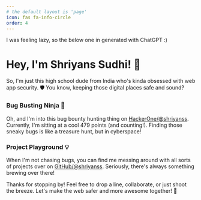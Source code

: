 ```yaml
---
# the default layout is 'page'
icon: fas fa-info-circle
order: 4
---
```


<!-- > Add Markdown syntax content to file `_tabs/about.md`{: .filepath } and it will show up on this page.
{: .prompt-tip } -->

I was feeling lazy, so the below one in generated with ChatGPT :)

# Hey, I'm Shriyans Sudhi! 👋

So, I'm just this high school dude from India who's kinda obsessed with web app security. 🛡️ You know, keeping those digital places safe and sound?

### Bug Busting Ninja 🐞

Oh, and I'm into this bug bounty hunting thing on [HackerOne/@shriyanss](http://hackerone.com/shriyanss). Currently, I'm sitting at a cool 479 points (and counting!). Finding those sneaky bugs is like a treasure hunt, but in cyberspace!

### Project Playground 💡

When I'm not chasing bugs, you can find me messing around with all sorts of projects over on [GitHub/@shriyanss](https://github.com/shriyanss). Seriously, there's always something brewing over there!

Thanks for stopping by! Feel free to drop a line, collaborate, or just shoot the breeze. Let's make the web safer and more awesome together! 🚀
